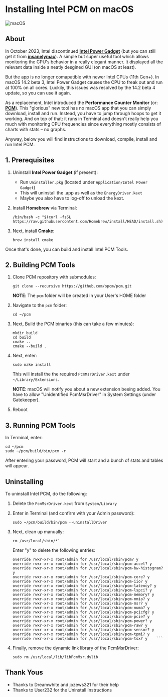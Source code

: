 # Installing Intel PCM on macOS
![macOS](https://img.shields.io/badge/Requirements:-macOS_12+-default.svg)

## About
In October 2023, Intel discontinued [**Intel Power Gadget**](https://www.intel.com/content/www/us/en/developer/articles/tool/power-gadget.html) (but you can still get it from [**insanelymac**]([https://www.insanelymac.com/forum/files/file/1056-intel-power-gadget](https://www.insanelymac.com/forum/files/file/1056-intel-power-gadget))). A simple but super useful tool which allows monitoring the CPU's behavior in a really elegant manner. It displayed all the relevant data inside a neatly desgined GUI (on macOS at least).

But the app is no longer comapatible with newer Intel CPUs (11th Gen+). In macOS 14.2 beta 3, Intel Power Gadget causes the CPU to freak out and run at 100% on all cores. Luckily, this issues was resolved by the 14.2 beta 4 update, so you can use it again. 

As a replacement, Intel introduced the **Performance Counter Monitor** (or: [**PCM**](https://github.com/intel/pcm)). This "glorious" new tool has no macOS app that you can simply download, install and run. Instead, you have to jump through hoops to get it working. And on top of that: it runs in Terminal and doesn't really help you much with monitoring CPU frequencies since everything mostly consists of charts with stats – no graphs.

Anyway, below you will find instructions to download, compile, install and run Intel PCM.

## 1. Prerequisites

1. Uninstall **Intel Power Gadget** (if present):
	- Run `Uninstaller.pkg` (located under `Application/Intel Power Gadget`)
	- This will uninstall the .app as well as the `EnergyDriver.kext`
	- Maybe you also have to log-off to unload the kext.

2. Install **Homebrew** via Terminal: 

	```
	/bin/bash -c "$(curl -fsSL https://raw.githubusercontent.com/Homebrew/install/HEAD/install.sh)"
	```

3. Next, install **Cmake**: 
	
	```
	brew install cmake
	```

Once that's done, you can build and install Intel PCM Tools.

## 2. Building PCM Tools

1. Clone PCM repository with submodules:

	```
	git clone --recursive https://github.com/opcm/pcm.git
	```
	**NOTE**: The `pcm` folder will be created in your User's HOME folder 

2. Navigate to the `pcm` folder:

	```
	cd ~/pcm
	```

3. Next, Build the PCM binaries (this can take a few minutes):

	```
	mkdir build
	cd build
	cmake ..
	cmake --build .
	```

3. Next, enter:
	
	```
	sudo make install
	```
	
	This will install the the required `PcmMsrDriver.kext` under `~/Library/Extensions`.
	
	**NOTE**: macOS will notify you about a new extension beeing added. You have to allow "Unidentified PcmMsrDriver" in System Settings (under Gatekeeper).
	
4. Reboot

## 3. Running PCM Tools
In Terminal, enter:

```
cd ~/pcm
sudo ~/pcm/build/bin/pcm -r
```

After entering your password, PCM will start and a bunch of stats and tables will appear.

## Uninstalling

To uninstall Intel PCM, do the following: 

1. Delete the `PcmMsrDriver.kext` from `System/Library`

2. Enter in Terminal (and confirm with your Admin password):

	```
	sudo ~/pcm/build/bin/pcm --uninstallDriver
	```
3.  Next, clean up manually:
	
	```
	rm /usr/local/sbin/*`
	```
	Enter "y" to delete the following entries:
	
	```
	override rwxr-xr-x root/admin for /usr/local/sbin/pcm? y
	override rwxr-xr-x root/admin for /usr/local/sbin/pcm-accel? y
	override rwxr-xr-x root/admin for /usr/local/sbin/pcm-bw-histogram? y
	override rwxr-xr-x root/admin for /usr/local/sbin/pcm-core? y
	override rwxr-xr-x root/admin for /usr/local/sbin/pcm-iio? y
	override rwxr-xr-x root/admin for /usr/local/sbin/pcm-latency? y
	override rwxr-xr-x root/admin for /usr/local/sbin/pcm-lspci? y
	override rwxr-xr-x root/admin for /usr/local/sbin/pcm-memory? y
	override rwxr-xr-x root/admin for /usr/local/sbin/pcm-mmio? y
	override rwxr-xr-x root/admin for /usr/local/sbin/pcm-msr? y
	override rwxr-xr-x root/admin for /usr/local/sbin/pcm-numa? y
	override rwxr-xr-x root/admin for /usr/local/sbin/pcm-pcicfg? y
	override rwxr-xr-x root/admin for /usr/local/sbin/pcm-pcie? y
	override rwxr-xr-x root/admin for /usr/local/sbin/pcm-power? y
	override rwxr-xr-x root/admin for /usr/local/sbin/pcm-raw? y
	override rwxr-xr-x root/admin for /usr/local/sbin/pcm-sensor? y
	override rwxr-xr-x root/admin for /usr/local/sbin/pcm-tpmi? y
	override rwxr-xr-x root/admin for /usr/local/sbin/pcm-tsx? y 	```
	
4. Finally, remove the dynamic link library of the PcmMsrDriver:
	
	```
	sudo rm /usr/local/lib/libPcmMsr.dylib
	```

## Thank Yous
- Thanks to Dreamwhite and jozews321 for their help
- Thanks to User232 for the Uninstall Instructions
